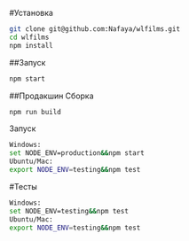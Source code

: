 #Установка
```bash
git clone git@github.com:Nafaya/wlfilms.git
cd wlfilms
npm install
```
##Запуск
```bash
npm start
```
##Продакшин
Сборка
```bash
npm run build
```
Запуск
```bash
Windows:
set NODE_ENV=production&&npm start
Ubuntu/Mac:
export NODE_ENV=testing&&npm test
```
#Тесты

```bash
Windows:
set NODE_ENV=testing&&npm test
Ubuntu/Mac:
export NODE_ENV=testing&&npm test
```
